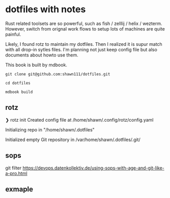 # dotfiles with notes

Rust related toolsets are so powerful, such as fish / zelllij / helix / wezterm.
However, switch from orignal work flows to setup lots of machines are quite painful.

Likely, I found rotz to maintain my dotfiles.
Then I realized it is supur match with all drop-in sytles files.
I'm planning not just keep config file but also documents about howto use them.


This book is built by mdbook.

```
git clone git@github.com:shawn111/dotfiles.git

cd dotfiles

mdbook build
```

## rotz 

❯ rotz init
Created config file at /home/shawn/.config/rotz/config.yaml

Initializing repo in "/home/shawn/.dotfiles"

Initialized empty Git repository in /var/home/shawn/.dotfiles/.git/


## sops

git filter
https://devops.datenkollektiv.de/using-sops-with-age-and-git-like-a-pro.html

## exmaple
